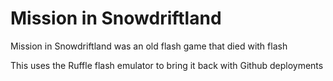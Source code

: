 # Mission in Snowdriftland

Mission in Snowdriftland was an old flash game that died with flash

This uses the Ruffle flash emulator to bring it back with Github deployments
